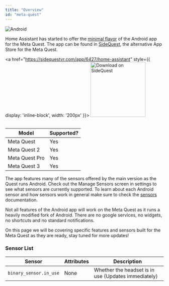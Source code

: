 ```yaml
---
title: "Overview"
id: "meta-quest"
---
```


![Android](/assets/android.svg)<br />

Home Assistant has started to offer the [minimal flavor](/core/android-flavors.md) of the Android app for the Meta Quest. The app can be found in [SideQuest](https://www.sidequestvr.com), the alternative App Store for the Meta Quest.

<a href="https://sidequestvr.com/app/6427/home-assistant" style={{ display: 'inline-block', width: '200px' }}>
    <img class="download-badge" width="175" src="https://sidequestvr.com/assets/images/branding/Get-it-on-SIDEQUEST.png" alt="Download on SideQuest" />
</a>
<br /><br />


| Model | Supported? |
| ----- | --------- |
| Meta Quest | Yes |
| Meta Quest 2 | Yes |
| Meta Quest Pro | Yes |
| Meta Quest 3 | Yes |

The app features many of the sensors offered by the main version as the Quest runs Android. Check out the Manage Sensors screen in settings to see what sensors are currently supported. To learn about each Android sensor and how sensors work in general make sure to check the [sensors](/core/sensors.md#android-sensors) documentation.

Not all features of the Android app will work on the Meta Quest as it runs a heavily modified fork of Android. There are no google services, no widgets, no shortcuts and no standard notifications.

On this page we will be covering specific features and sensors built for the Meta Quest as they are ready, stay tuned for more updates!

### Sensor List

| Sensor | Attributes | Description |
| --------- | --------- | ----------- |
|`binary_sensor.in_use` | None | Whether the headset is in use (Updates immediately) |
